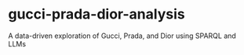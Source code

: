 # gucci-prada-dior-analysis
A data-driven exploration of Gucci, Prada, and Dior using SPARQL and LLMs
